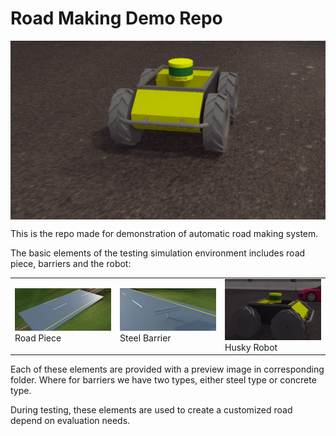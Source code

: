 # Road Making Demo Repo


<img align="center" src="husky_robot/robot_back.png">

This is the repo made for demonstration of automatic road making system.

The basic elements of the testing simulation environment includes road piece, barriers and the robot:

<table>
<td width="33%"><img src="road/road_pieces.png"> <br> Road Piece </td>
<td width="33%"><img src="barriers/steel_barrier_front.png"> <br> Steel Barrier </td>
<td width="33%"><img src="husky_robot/robot_side.png"><br> Husky Robot </td>
</table>

Each of these elements are provided with a preview image in corresponding folder. Where for barriers we have two types, either steel type or concrete type.

During testing, these elements are used to create a customized road depend on evaluation needs.